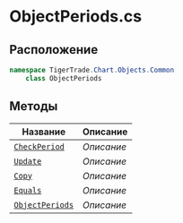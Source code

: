 
# ObjectPeriods.cs
## Расположение
```csharp
namespace TigerTrade.Chart.Objects.Common  
    class ObjectPeriods
```

## Методы
| Название | Описание |
| --- | --- |
| [`CheckPeriod`](./metody/CheckPeriod.md) | *Описание* |
| [`Update`](./metody/Update.md) | *Описание* |
| [`Copy`](./metody/Copy.md) | *Описание* |
| [`Equals`](./metody/Equals.md) | *Описание* |
| [`ObjectPeriods`](./metody/ObjectPeriods.md) | *Описание* |

